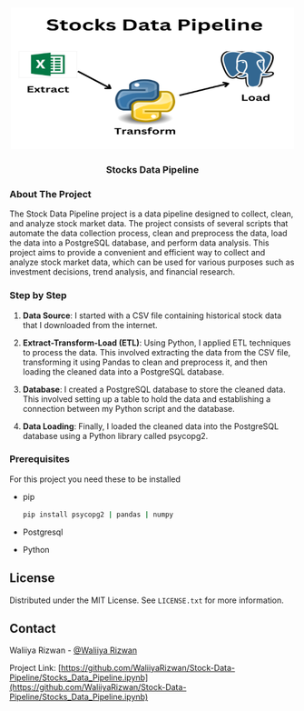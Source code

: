 
<!-- PROJECT LOGO -->
<br />
<div align="center">
  <a href="https://github.com/WaliiyaRizwan/Stock-Data-Pipeline">
    <img src="Extract.png" alt="Logo" width="500" height="250">
  </a>

  <h3 align="center">Stocks Data Pipeline</h3>
  
</div>



<!-- ABOUT THE PROJECT -->
### About The Project

The Stock Data Pipeline project is a data pipeline designed to collect, clean, and analyze stock market data. The project consists of several scripts that automate the data collection process, clean and preprocess the data, load the data into a PostgreSQL database, and perform data analysis. This project aims to provide a convenient and efficient way to collect and analyze stock market data, which can be used for various purposes such as investment decisions, trend analysis, and financial research.

### Step by Step

1. **Data Source**: I started with a CSV file containing historical stock data that I downloaded from the internet.


2. **Extract-Transform-Load (ETL)**: Using Python, I applied ETL techniques to process the data. This involved extracting the data from the CSV file, transforming it using Pandas to clean and preprocess it, and then loading the cleaned data into a PostgreSQL database.

3. **Database**: I created a PostgreSQL database to store the cleaned data. This involved setting up a table to hold the data and establishing a connection between my Python script and the database.

4. **Data Loading**: Finally, I loaded the cleaned data into the PostgreSQL database using a Python library called psycopg2.


### Prerequisites

For this project you need these to be installed
* pip
  ```sh
  pip install psycopg2 | pandas | numpy
  ```
  
 * Postgresql
 
 * Python


<!-- LICENSE -->
## License

Distributed under the MIT License. See `LICENSE.txt` for more information.




<!-- CONTACT -->
## Contact

Waliiya Rizwan - [@Waliiya Rizwan](https://www.linkedin.com/in/waliiya-rizwan-4b3b411b9/)

Project Link: [https://github.com/WaliiyaRizwan/Stock-Data-Pipeline/Stocks_Data_Pipeline.ipynb](https://github.com/WaliiyaRizwan/Stock-Data-Pipeline/Stocks_Data_Pipeline.ipynb)



